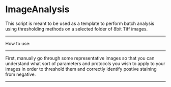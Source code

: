# ImageAnalysis
This script is meant to be used as a template to perform batch analysis using thresholding methods on a selected folder of 8bit Tiff images. 
***************
How to use:
***************

First, manually go through some representative images so that you can understand what sort of parameters and protocols you wish to apply to your images
in order to threshold them and correctly identify postive staining from negative.
***************
